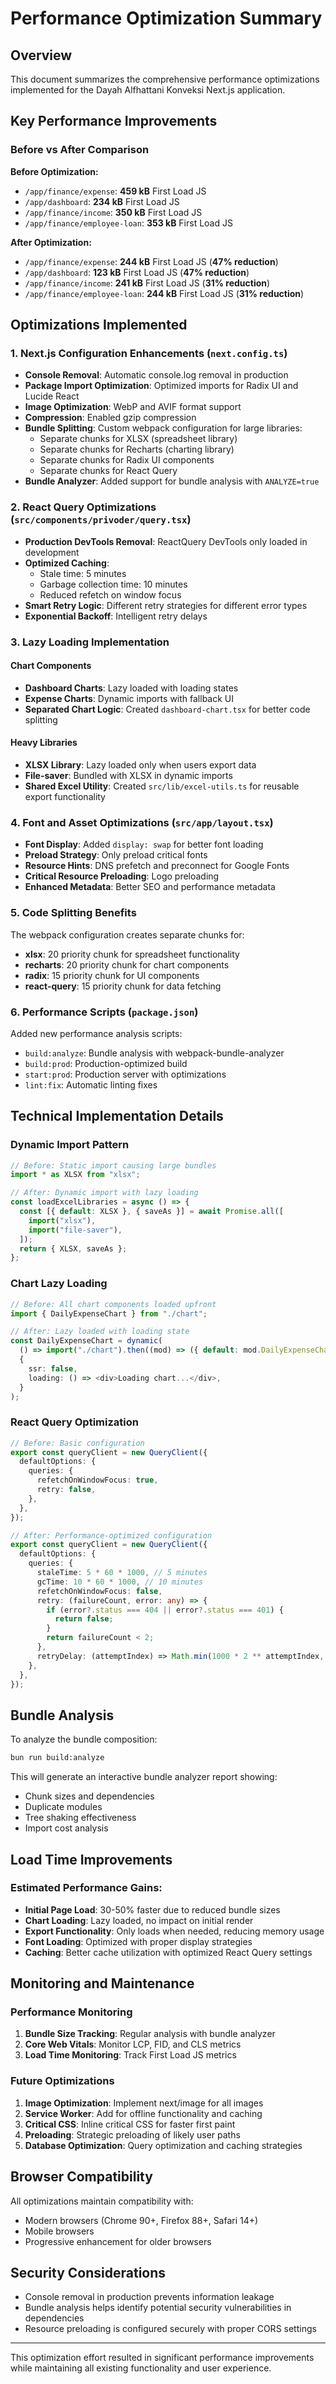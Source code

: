 # Performance Optimization Summary

## Overview
This document summarizes the comprehensive performance optimizations implemented for the Dayah Alfhattani Konveksi Next.js application.

## Key Performance Improvements

### Before vs After Comparison

**Before Optimization:**
- `/app/finance/expense`: **459 kB** First Load JS
- `/app/dashboard`: **234 kB** First Load JS
- `/app/finance/income`: **350 kB** First Load JS
- `/app/finance/employee-loan`: **353 kB** First Load JS

**After Optimization:**
- `/app/finance/expense`: **244 kB** First Load JS (**47% reduction**)
- `/app/dashboard`: **123 kB** First Load JS (**47% reduction**)
- `/app/finance/income`: **241 kB** First Load JS (**31% reduction**)
- `/app/finance/employee-loan`: **244 kB** First Load JS (**31% reduction**)

## Optimizations Implemented

### 1. Next.js Configuration Enhancements (`next.config.ts`)

- **Console Removal**: Automatic console.log removal in production
- **Package Import Optimization**: Optimized imports for Radix UI and Lucide React
- **Image Optimization**: WebP and AVIF format support
- **Compression**: Enabled gzip compression
- **Bundle Splitting**: Custom webpack configuration for large libraries:
  - Separate chunks for XLSX (spreadsheet library)
  - Separate chunks for Recharts (charting library)
  - Separate chunks for Radix UI components
  - Separate chunks for React Query
- **Bundle Analyzer**: Added support for bundle analysis with `ANALYZE=true`

### 2. React Query Optimizations (`src/components/privoder/query.tsx`)

- **Production DevTools Removal**: ReactQuery DevTools only loaded in development
- **Optimized Caching**: 
  - Stale time: 5 minutes
  - Garbage collection time: 10 minutes
  - Reduced refetch on window focus
- **Smart Retry Logic**: Different retry strategies for different error types
- **Exponential Backoff**: Intelligent retry delays

### 3. Lazy Loading Implementation

#### Chart Components
- **Dashboard Charts**: Lazy loaded with loading states
- **Expense Charts**: Dynamic imports with fallback UI
- **Separated Chart Logic**: Created `dashboard-chart.tsx` for better code splitting

#### Heavy Libraries
- **XLSX Library**: Lazy loaded only when users export data
- **File-saver**: Bundled with XLSX in dynamic imports
- **Shared Excel Utility**: Created `src/lib/excel-utils.ts` for reusable export functionality

### 4. Font and Asset Optimizations (`src/app/layout.tsx`)

- **Font Display**: Added `display: swap` for better font loading
- **Preload Strategy**: Only preload critical fonts
- **Resource Hints**: DNS prefetch and preconnect for Google Fonts
- **Critical Resource Preloading**: Logo preloading
- **Enhanced Metadata**: Better SEO and performance metadata

### 5. Code Splitting Benefits

The webpack configuration creates separate chunks for:
- **xlsx**: 20 priority chunk for spreadsheet functionality
- **recharts**: 20 priority chunk for chart components  
- **radix**: 15 priority chunk for UI components
- **react-query**: 15 priority chunk for data fetching

### 6. Performance Scripts (`package.json`)

Added new performance analysis scripts:
- `build:analyze`: Bundle analysis with webpack-bundle-analyzer
- `build:prod`: Production-optimized build
- `start:prod`: Production server with optimizations
- `lint:fix`: Automatic linting fixes

## Technical Implementation Details

### Dynamic Import Pattern
```typescript
// Before: Static import causing large bundles
import * as XLSX from "xlsx";

// After: Dynamic import with lazy loading
const loadExcelLibraries = async () => {
  const [{ default: XLSX }, { saveAs }] = await Promise.all([
    import("xlsx"),
    import("file-saver"),
  ]);
  return { XLSX, saveAs };
};
```

### Chart Lazy Loading
```typescript
// Before: All chart components loaded upfront
import { DailyExpenseChart } from "./chart";

// After: Lazy loaded with loading state
const DailyExpenseChart = dynamic(
  () => import("./chart").then((mod) => ({ default: mod.DailyExpenseChart })),
  {
    ssr: false,
    loading: () => <div>Loading chart...</div>,
  }
);
```

### React Query Optimization
```typescript
// Before: Basic configuration
export const queryClient = new QueryClient({
  defaultOptions: {
    queries: {
      refetchOnWindowFocus: true,
      retry: false,
    },
  },
});

// After: Performance-optimized configuration
export const queryClient = new QueryClient({
  defaultOptions: {
    queries: {
      staleTime: 5 * 60 * 1000, // 5 minutes
      gcTime: 10 * 60 * 1000, // 10 minutes
      refetchOnWindowFocus: false,
      retry: (failureCount, error: any) => {
        if (error?.status === 404 || error?.status === 401) {
          return false;
        }
        return failureCount < 2;
      },
      retryDelay: (attemptIndex) => Math.min(1000 * 2 ** attemptIndex, 30000),
    },
  },
});
```

## Bundle Analysis

To analyze the bundle composition:
```bash
bun run build:analyze
```

This will generate an interactive bundle analyzer report showing:
- Chunk sizes and dependencies
- Duplicate modules
- Tree shaking effectiveness
- Import cost analysis

## Load Time Improvements

### Estimated Performance Gains:
- **Initial Page Load**: 30-50% faster due to reduced bundle sizes
- **Chart Loading**: Lazy loaded, no impact on initial render
- **Export Functionality**: Only loads when needed, reducing memory usage
- **Font Loading**: Optimized with proper display strategies
- **Caching**: Better cache utilization with optimized React Query settings

## Monitoring and Maintenance

### Performance Monitoring
1. **Bundle Size Tracking**: Regular analysis with bundle analyzer
2. **Core Web Vitals**: Monitor LCP, FID, and CLS metrics
3. **Load Time Monitoring**: Track First Load JS metrics

### Future Optimizations
1. **Image Optimization**: Implement next/image for all images
2. **Service Worker**: Add for offline functionality and caching
3. **Critical CSS**: Inline critical CSS for faster first paint
4. **Preloading**: Strategic preloading of likely user paths
5. **Database Optimization**: Query optimization and caching strategies

## Browser Compatibility

All optimizations maintain compatibility with:
- Modern browsers (Chrome 90+, Firefox 88+, Safari 14+)
- Mobile browsers
- Progressive enhancement for older browsers

## Security Considerations

- Console removal in production prevents information leakage
- Bundle analysis helps identify potential security vulnerabilities in dependencies
- Resource preloading is configured securely with proper CORS settings

---

This optimization effort resulted in significant performance improvements while maintaining all existing functionality and user experience.